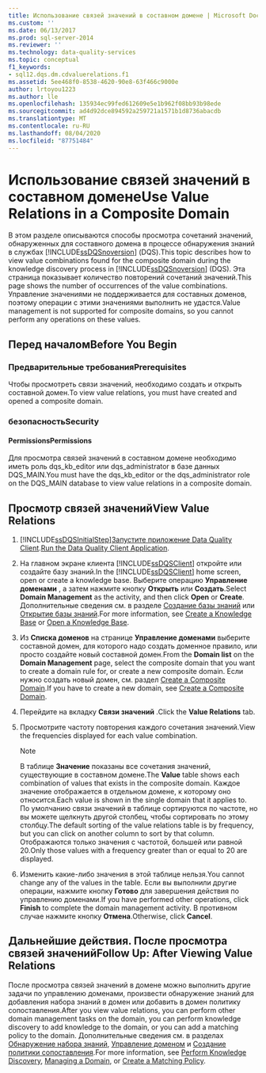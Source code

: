 ```yaml
---
title: Использование связей значений в составном домене | Microsoft Docs
ms.custom: ''
ms.date: 06/13/2017
ms.prod: sql-server-2014
ms.reviewer: ''
ms.technology: data-quality-services
ms.topic: conceptual
f1_keywords:
- sql12.dqs.dm.cdvaluerelations.f1
ms.assetid: 5ee468f0-8538-4620-90e8-63f466c9000e
author: lrtoyou1223
ms.author: lle
ms.openlocfilehash: 135934ec99fed612609e5e1b962f08bb93b98ede
ms.sourcegitcommit: ad4d92dce894592a259721a1571b1d8736abacdb
ms.translationtype: MT
ms.contentlocale: ru-RU
ms.lasthandoff: 08/04/2020
ms.locfileid: "87751484"
---
```

# <a name="use-value-relations-in-a-composite-domain"></a><span data-ttu-id="05417-102">Использование связей значений в составном домене</span><span class="sxs-lookup"><span data-stu-id="05417-102">Use Value Relations in a Composite Domain</span></span>
  <span data-ttu-id="05417-103">В этом разделе описываются способы просмотра сочетаний значений, обнаруженных для составного домена в процессе обнаружения знаний в службах [!INCLUDE[ssDQSnoversion](../includes/ssdqsnoversion-md.md)] (DQS).</span><span class="sxs-lookup"><span data-stu-id="05417-103">This topic describes how to view value combinations found for the composite domain during the knowledge discovery process in [!INCLUDE[ssDQSnoversion](../includes/ssdqsnoversion-md.md)] (DQS).</span></span> <span data-ttu-id="05417-104">Эта страница показывает количество повторений сочетаний значений.</span><span class="sxs-lookup"><span data-stu-id="05417-104">This page shows the number of occurrences of the value combinations.</span></span> <span data-ttu-id="05417-105">Управление значениями не поддерживается для составных доменов, поэтому операции с этими значениями выполнить не удастся.</span><span class="sxs-lookup"><span data-stu-id="05417-105">Value management is not supported for composite domains, so you cannot perform any operations on these values.</span></span>  
  
##  <a name="before-you-begin"></a><a name="BeforeYouBegin"></a> <span data-ttu-id="05417-106">Перед началом</span><span class="sxs-lookup"><span data-stu-id="05417-106">Before You Begin</span></span>  
  
###  <a name="prerequisites"></a><a name="Prerequisites"></a> <span data-ttu-id="05417-107">Предварительные требования</span><span class="sxs-lookup"><span data-stu-id="05417-107">Prerequisites</span></span>  
 <span data-ttu-id="05417-108">Чтобы просмотреть связи значений, необходимо создать и открыть составной домен.</span><span class="sxs-lookup"><span data-stu-id="05417-108">To view value relations, you must have created and opened a composite domain.</span></span>  
  
###  <a name="security"></a><a name="Security"></a> <span data-ttu-id="05417-109">безопасность</span><span class="sxs-lookup"><span data-stu-id="05417-109">Security</span></span>  
  
####  <a name="permissions"></a><a name="Permissions"></a> <span data-ttu-id="05417-110">Permissions</span><span class="sxs-lookup"><span data-stu-id="05417-110">Permissions</span></span>  
 <span data-ttu-id="05417-111">Для просмотра связей значений в составном домене необходимо иметь роль dqs_kb_editor или dqs_administrator в базе данных DQS_MAIN.</span><span class="sxs-lookup"><span data-stu-id="05417-111">You must have the dqs_kb_editor or the dqs_administrator role on the DQS_MAIN database to view value relations in a composite domain.</span></span>  
  
##  <a name="view-value-relations"></a><a name="Use"></a><span data-ttu-id="05417-112">Просмотр связей значений</span><span class="sxs-lookup"><span data-stu-id="05417-112">View Value Relations</span></span>  
  
1.  [!INCLUDE[ssDQSInitialStep](../includes/ssdqsinitialstep-md.md)]<span data-ttu-id="05417-113">[Запустите приложение Data Quality Client](../../2014/data-quality-services/run-the-data-quality-client-application.md).</span><span class="sxs-lookup"><span data-stu-id="05417-113">[Run the Data Quality Client Application](../../2014/data-quality-services/run-the-data-quality-client-application.md).</span></span>  
  
2.  <span data-ttu-id="05417-114">На главном экране клиента [!INCLUDE[ssDQSClient](../includes/ssdqsclient-md.md)] откройте или создайте базу знаний.</span><span class="sxs-lookup"><span data-stu-id="05417-114">In the [!INCLUDE[ssDQSClient](../includes/ssdqsclient-md.md)] home screen, open or create a knowledge base.</span></span> <span data-ttu-id="05417-115">Выберите операцию **Управление доменами** , а затем нажмите кнопку **Открыть** или **Создать**.</span><span class="sxs-lookup"><span data-stu-id="05417-115">Select **Domain Management** as the activity, and then click **Open** or **Create**.</span></span> <span data-ttu-id="05417-116">Дополнительные сведения см. в разделе [Создание базы знаний](../../2014/data-quality-services/create-a-knowledge-base.md) или [Открытие базы знаний](../../2014/data-quality-services/open-a-knowledge-base.md).</span><span class="sxs-lookup"><span data-stu-id="05417-116">For more information, see [Create a Knowledge Base](../../2014/data-quality-services/create-a-knowledge-base.md) or [Open a Knowledge Base](../../2014/data-quality-services/open-a-knowledge-base.md).</span></span>  
  
3.  <span data-ttu-id="05417-117">Из **Списка доменов** на странице **Управление доменами** выберите составной домен, для которого надо создать доменное правило, или просто создайте новый составной домен.</span><span class="sxs-lookup"><span data-stu-id="05417-117">From the **Domain list** on the **Domain Management** page, select the composite domain that you want to create a domain rule for, or create a new composite domain.</span></span> <span data-ttu-id="05417-118">Если нужно создать новый домен, см. раздел [Create a Composite Domain](../../2014/data-quality-services/create-a-composite-domain.md).</span><span class="sxs-lookup"><span data-stu-id="05417-118">If you have to create a new domain, see [Create a Composite Domain](../../2014/data-quality-services/create-a-composite-domain.md).</span></span>  
  
4.  <span data-ttu-id="05417-119">Перейдите на вкладку **Связи значений** .</span><span class="sxs-lookup"><span data-stu-id="05417-119">Click the **Value Relations** tab.</span></span>  
  
5.  <span data-ttu-id="05417-120">Просмотрите частоту повторения каждого сочетания значений.</span><span class="sxs-lookup"><span data-stu-id="05417-120">View the frequencies displayed for each value combination.</span></span>  
  
    > [!NOTE]  
    >  <span data-ttu-id="05417-121">В таблице **Значение** показаны все сочетания значений, существующие в составном домене.</span><span class="sxs-lookup"><span data-stu-id="05417-121">The **Value** table shows each combination of values that exists in the composite domain.</span></span> <span data-ttu-id="05417-122">Каждое значение отображается в отдельном домене, к которому оно относится.</span><span class="sxs-lookup"><span data-stu-id="05417-122">Each value is shown in the single domain that it applies to.</span></span> <span data-ttu-id="05417-123">По умолчанию связи значений в таблице сортируются по частоте, но вы можете щелкнуть другой столбец, чтобы сортировать по этому столбцу.</span><span class="sxs-lookup"><span data-stu-id="05417-123">The default sorting of the value relations table is by frequency, but you can click on another column to sort by that column.</span></span> <span data-ttu-id="05417-124">Отображаются только значения с частотой, большей или равной 20.</span><span class="sxs-lookup"><span data-stu-id="05417-124">Only those values with a frequency greater than or equal to 20 are displayed.</span></span>  
  
6.  <span data-ttu-id="05417-125">Изменить какие-либо значения в этой таблице нельзя.</span><span class="sxs-lookup"><span data-stu-id="05417-125">You cannot change any of the values in the table.</span></span> <span data-ttu-id="05417-126">Если вы выполнили другие операции, нажмите кнопку **Готово** для завершения действия по управлению доменами.</span><span class="sxs-lookup"><span data-stu-id="05417-126">If you have performed other operations, click **Finish** to complete the domain management activity.</span></span> <span data-ttu-id="05417-127">В противном случае нажмите кнопку **Отмена**.</span><span class="sxs-lookup"><span data-stu-id="05417-127">Otherwise, click **Cancel**.</span></span>  
  
##  <a name="follow-up-after-viewing-value-relations"></a><a name="FollowUp"></a><span data-ttu-id="05417-128">Дальнейшие действия. После просмотра связей значений</span><span class="sxs-lookup"><span data-stu-id="05417-128">Follow Up: After Viewing Value Relations</span></span>  
 <span data-ttu-id="05417-129">После просмотра связей значений в домене можно выполнить другие задачи по управлению доменами, произвести обнаружение знаний для добавления набора знаний в домен или добавить в домен политику сопоставления.</span><span class="sxs-lookup"><span data-stu-id="05417-129">After you view value relations, you can perform other domain management tasks on the domain, you can perform knowledge discovery to add knowledge to the domain, or you can add a matching policy to the domain.</span></span> <span data-ttu-id="05417-130">Дополнительные сведения см. в разделах [Обнаружение набора знаний](../../2014/data-quality-services/perform-knowledge-discovery.md), [Управление доменом](../../2014/data-quality-services/managing-a-domain.md) и [Создание политики сопоставления](../../2014/data-quality-services/create-a-matching-policy.md).</span><span class="sxs-lookup"><span data-stu-id="05417-130">For more information, see [Perform Knowledge Discovery](../../2014/data-quality-services/perform-knowledge-discovery.md), [Managing a Domain](../../2014/data-quality-services/managing-a-domain.md), or [Create a Matching Policy](../../2014/data-quality-services/create-a-matching-policy.md).</span></span>  
  
  
